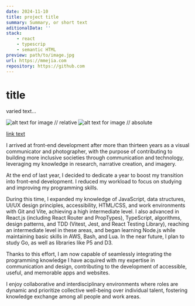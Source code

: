 ```yaml
---
date: 2024-11-10
title: project title
summary: Summary, or short text
aditionalData: ''
stack:
    - react
    - typescrip
    - semantic HTML
preview: path/to/image.jpg
url: https://mmejia.com
repository: https://github.com
---
```


# title

varied text...

![alt text for image // relative](folder/image.jpg)
![alt text for image // absolute](https://url.to/image.jpg)

[link text](https://link.to/site)

I arrived at front-end development after more than thirteen years as a visual communicator and photographer, with the purpose of contributing to building more inclusive societies through communication and technology, leveraging my knowledge in research, narrative creation, and imagery.

At the end of last year, I decided to dedicate a year to boost my transition into front-end development. I reduced my workload to focus on studying and improving my programming skills.

During this time, I expanded my knowledge of JavaScript, data structures, UI/UX design principles, accessibility, HTML/CSS, and work environments with Git and Vite, achieving a high intermediate level. I also advanced in React.js (including React Router and PropTypes), TypeScript, algorithms, design patterns, and TDD (Vitest, Jest, and React Testing Library), reaching an intermediate level in these areas, and began learning Node.js while maintaining basic skills in AWS, Bash, and Lua. In the near future, I plan to study Go, as well as libraries like P5 and D3.

Thanks to this effort, I am now capable of seamlessly integrating the programming knowledge I have acquired with my expertise in communication and design, contributing to the development of accessible, useful, and memorable apps and websites.

I enjoy collaborative and interdisciplinary environments where roles are dynamic and prioritize collective well-being over individual talent, fostering knowledge exchange among all people and work areas.
